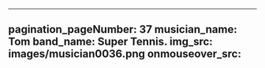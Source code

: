 ------
pagination_pageNumber: 37
musician_name: Tom
band_name: Super Tennis.
img_src: images/musician0036.png
onmouseover_src: 
------